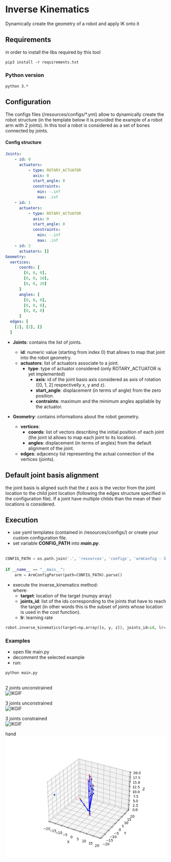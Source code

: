 # Inverse Kinematics 
Dynamically create the geometry of a robot and apply IK onto it 

## Requirements 

in order to install the libs required by this tool

```shell 
pip3 install -r requirements.txt
```

### Python version
```shell 
python 3.*
```

## Configuration
The configs files (/resources/configs/*.yml) allow to dynamically create the robot structure (in the template below it is provided the example of a robot arm with 2 joints). In this tool a robot is considered as a set of bones connected by joints.

#### Config structure
``` yaml
Joints:  
    - id: 0
      actuators:     
          - type: ROTARY_ACTUATOR
            axis: 0
            start_angle: 0
            constraints:         
              min: -.inf 
              max: .inf
    - id: 1
      actuators: 
          - type: ROTARY_ACTUATOR
            axis: 0
            start_angle: 0
            constraints:         
              min: -.inf 
              max: .inf
    - id: 2
      actuators: []
Geometry:
  vertices:
      coords: [
        [0, 0, 0],
        [0, 0, 10],
        [0, 0, 20]    
      ]
      angles: [
        [0, 0, 0],
        [0, 0, 0],
        [0, 0, 0]    
      ]
  edges: [
    [1], [2], []
  ]
```

+ **Joints**: contains the list of joints.
    + **id**: numeric value (starting from index 0) that allows to map that joint into the robot geometry.
    + **actuators**: list of actuators associate to a joint.
      - **type**: type of actuator considered (only ROTARY_ACTUATOR is yet implemented)
        - **axis**: id of the joint basis axis considered as axis of rotation ([0, 1, 2] respectivelly x, y and z). 
        - **start_angle**: displacement (in terms of angle) from the zero position.
        - **contraints**: maximum and the minimum angles appliable by the actuator.

+ **Geometry**: contains informations about the robot geometry.
    + **vertices**:
      - **coords**: list of vectors describing the initial position of each joint (the joint id allows to map each joint to its location).
      - **angles**: displacement (in terms of angles) from the default alignment of the joint.      
    + **edges**: adjacency list representing the actual connection of the vertices (joints).

## Default joint basis alignment
the joint basis is aligned such that the z axis is the vector from the joint location to the child joint location (following the edges structure specified in the configuration file). If a joint have multiple childs than the mean of their locations is considered. 

## Execution
+ use yaml templates (contained in /resources/configs/) or create your custom configuration file.
+ set variable **CONFIG_PATH** into ***main.py***.
```python                    

CONFIG_PATH = os.path.join('.', 'resources', 'configs', 'armConfig - 3 joints.yml')

if __name__ == "__main__":    
    arm = ArmConfigParser(path=CONFIG_PATH).parse()    
```
+ execute the inverse_kinematics method:\
  where:
    - **target**: location of the target (numpy array)
    - **joints_id**: list of the ids corresponding to the joints that have to reach the target (in other words this is the subset of joints whose location is used in the cost function). 
    - **lr**: learning rate 
```python
robot.inverse_kinematics(target=np.array([x, y, z]), joints_id=id, lr=.0001)
```  

### Examples 
+ open file main.py
+ decomment the selected example  
+ run:

```shell 
python main.py
```

\
2 joints unconstrained\
![IKGIF](./imgs/gif/robotArmInvKinem_2J.gif) 


3 joints unconstrained\
![IKGIF](./imgs/gif/robotArmInvKinem.gif) 


3 joints constrained\
![IKGIF](./imgs/gif/robotArmInvKinem_3JC.gif) 


hand\
![IKGIF](./imgs/gif/hand.gif) 